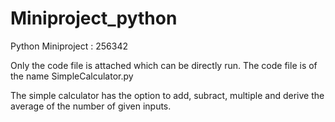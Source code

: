 # Miniproject_python
Python Miniproject : 256342

Only the code file is attached which can be directly run. The code file is of the name SimpleCalculator.py

The simple calculator has the option to add, subract, multiple and derive the average of the number of given inputs.
